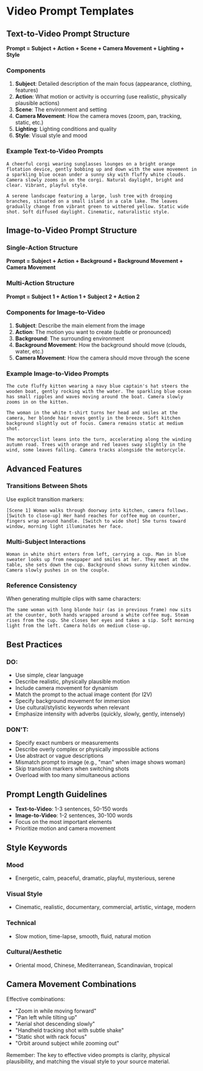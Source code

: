 # Video Prompt Templates

## Text-to-Video Prompt Structure

**Prompt = Subject + Action + Scene + Camera Movement + Lighting + Style**

### Components

1. **Subject**: Detailed description of the main focus (appearance, clothing, features)
2. **Action**: What motion or activity is occurring (use realistic, physically plausible actions)
3. **Scene**: The environment and setting
4. **Camera Movement**: How the camera moves (zoom, pan, tracking, static, etc.)
5. **Lighting**: Lighting conditions and quality
6. **Style**: Visual style and mood

### Example Text-to-Video Prompts

```
A cheerful corgi wearing sunglasses lounges on a bright orange flotation device, gently bobbing up and down with the wave movement in a sparkling blue ocean under a sunny sky with fluffy white clouds. Camera slowly zooms in on the corgi. Natural daylight, bright and clear. Vibrant, playful style.
```

```
A serene landscape featuring a large, lush tree with drooping branches, situated on a small island in a calm lake. The leaves gradually change from vibrant green to withered yellow. Static wide shot. Soft diffused daylight. Cinematic, naturalistic style.
```

## Image-to-Video Prompt Structure

### Single-Action Structure
**Prompt = Subject + Action + Background + Background Movement + Camera Movement**

### Multi-Action Structure
**Prompt = Subject 1 + Action 1 + Subject 2 + Action 2**

### Components for Image-to-Video

1. **Subject**: Describe the main element from the image
2. **Action**: The motion you want to create (subtle or pronounced)
3. **Background**: The surrounding environment
4. **Background Movement**: How the background should move (clouds, water, etc.)
5. **Camera Movement**: How the camera should move through the scene

### Example Image-to-Video Prompts

```
The cute fluffy kitten wearing a navy blue captain's hat steers the wooden boat, gently rocking with the water. The sparkling blue ocean has small ripples and waves moving around the boat. Camera slowly zooms in on the kitten.
```

```
The woman in the white t-shirt turns her head and smiles at the camera, her blonde hair moves gently in the breeze. Soft kitchen background slightly out of focus. Camera remains static at medium shot.
```

```
The motorcyclist leans into the turn, accelerating along the winding autumn road. Trees with orange and red leaves sway slightly in the wind, some leaves falling. Camera tracks alongside the motorcycle.
```

## Advanced Features

### Transitions Between Shots
Use explicit transition markers:
```
[Scene 1] Woman walks through doorway into kitchen, camera follows. [Switch to close-up] Her hand reaches for coffee mug on counter, fingers wrap around handle. [Switch to wide shot] She turns toward window, morning light illuminates her face.
```

### Multi-Subject Interactions
```
Woman in white shirt enters from left, carrying a cup. Man in blue sweater looks up from newspaper and smiles at her. They meet at the table, she sets down the cup. Background shows sunny kitchen window. Camera slowly pushes in on the couple.
```

### Reference Consistency
When generating multiple clips with same characters:
```
The same woman with long blonde hair (as in previous frame) now sits at the counter, both hands wrapped around a white coffee mug. Steam rises from the cup. She closes her eyes and takes a sip. Soft morning light from the left. Camera holds on medium close-up.
```

## Best Practices

### DO:
- Use simple, clear language
- Describe realistic, physically plausible motion
- Include camera movement for dynamism
- Match the prompt to the actual image content (for I2V)
- Specify background movement for immersion
- Use cultural/stylistic keywords when relevant
- Emphasize intensity with adverbs (quickly, slowly, gently, intensely)

### DON'T:
- Specify exact numbers or measurements
- Describe overly complex or physically impossible actions
- Use abstract or vague descriptions
- Mismatch prompt to image (e.g., "man" when image shows woman)
- Skip transition markers when switching shots
- Overload with too many simultaneous actions

## Prompt Length Guidelines

- **Text-to-Video**: 1-3 sentences, 50-150 words
- **Image-to-Video**: 1-2 sentences, 30-100 words
- Focus on the most important elements
- Prioritize motion and camera movement

## Style Keywords

### Mood
- Energetic, calm, peaceful, dramatic, playful, mysterious, serene

### Visual Style
- Cinematic, realistic, documentary, commercial, artistic, vintage, modern

### Technical
- Slow motion, time-lapse, smooth, fluid, natural motion

### Cultural/Aesthetic
- Oriental mood, Chinese, Mediterranean, Scandinavian, tropical

## Camera Movement Combinations

Effective combinations:
- "Zoom in while moving forward"
- "Pan left while tilting up"
- "Aerial shot descending slowly"
- "Handheld tracking shot with subtle shake"
- "Static shot with rack focus"
- "Orbit around subject while zooming out"

Remember: The key to effective video prompts is clarity, physical plausibility, and matching the visual style to your source material.
